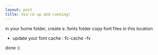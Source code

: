 ```yaml
---
layout: post
title: You're up and running!
---
```

in your home folder, create a .fonts folder
copy font files in this location

* update your font cache : fc-cache -fv

done :)
